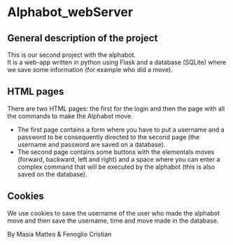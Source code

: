 # Alphabot_webServer
## General description of the project

This is our second project with the alphabot.  
It is a web-app written in python using Flask and a database (SQLite) where we save some information (for example who did a move).

## HTML pages
There are two HTML pages: the first for the login and then the page with all the commands to make the Alphabot move.  
- The first page contains a form where you have to put a username and a password to be consequently directed to the second page (the username and password are saved on a database).  
- The second page contains some buttons with the elementals moves (forward, backward, left and right) and a space where you can enter a complex command that will be executed by the alphabot (this is also saved on the database).

## Cookies
We use cookies to save the username of the user who made the alphabot move and then save the username, time and move made in the database.  

By Masia Matteo & Fenoglio Cristian
